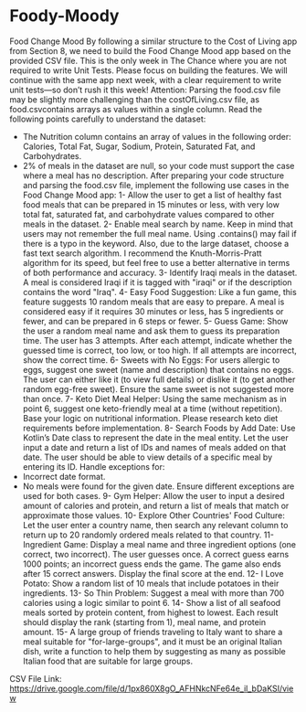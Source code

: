 # Foody-Moody
Food Change Mood
By following a similar structure to the Cost of Living app from Section 8, we need to build the Food Change Mood app based on the provided CSV file.
This is the only week in The Chance where you are not required to write Unit Tests. Please focus on building the features. We will continue with the same app next week, with a clear requirement to write unit tests—so don’t rush it this week!
Attention: Parsing the food.csv file may be slightly more challenging than the costOfLiving.csv file, as food.csvcontains arrays as values within a single column.
Read the following points carefully to understand the dataset:
- The Nutrition column contains an array of values in the following order: Calories, Total Fat, Sugar, Sodium, Protein, Saturated Fat, and Carbohydrates.
- 2% of meals in the dataset are null, so your code must support the case where a meal has no description.
After preparing your code structure and parsing the food.csv file, implement the following use cases in the Food Change Mood app:
1- Allow the user to get a list of healthy fast food meals that can be prepared in 15 minutes or less, with very low total fat, saturated fat, and carbohydrate values compared to other meals in the dataset.
2- Enable meal search by name. Keep in mind that users may not remember the full meal name. Using .contains() may fail if there is a typo in the keyword. Also, due to the large dataset, choose a fast text search algorithm. I recommend the Knuth-Morris-Pratt algorithm for its speed, but feel free to use a better alternative in terms of both performance and accuracy.
3- Identify Iraqi meals in the dataset. A meal is considered Iraqi if it is tagged with "iraqi" or if the description contains the word "Iraq".
4- Easy Food Suggestion: Like a fun game, this feature suggests 10 random meals that are easy to prepare. A meal is considered easy if it requires 30 minutes or less, has 5 ingredients or fewer, and can be prepared in 6 steps or fewer.
5- Guess Game: Show the user a random meal name and ask them to guess its preparation time. The user has 3 attempts. After each attempt, indicate whether the guessed time is correct, too low, or too high. If all attempts are incorrect, show the correct time.
6- Sweets with No Eggs: For users allergic to eggs, suggest one sweet (name and description) that contains no eggs. The user can either like it (to view full details) or dislike it (to get another random egg-free sweet). Ensure the same sweet is not suggested more than once.
7- Keto Diet Meal Helper: Using the same mechanism as in point 6, suggest one keto-friendly meal at a time (without repetition). Base your logic on nutritional information. Please research keto diet requirements before implementation.
8- Search Foods by Add Date: Use Kotlin’s Date class to represent the date in the meal entity. Let the user input a date and return a list of IDs and names of meals added on that date. The user should be able to view details of a specific meal by entering its ID. Handle exceptions for:
- Incorrect date format.
- No meals were found for the given date. Ensure different exceptions are used for both cases.
9- Gym Helper: Allow the user to input a desired amount of calories and protein, and return a list of meals that match or approximate those values.
10- Explore Other Countries' Food Culture: Let the user enter a country name, then search any relevant column to return up to 20 randomly ordered meals related to that country.
11- Ingredient Game: Display a meal name and three ingredient options (one correct, two incorrect). The user guesses once. A correct guess earns 1000 points; an incorrect guess ends the game. The game also ends after 15 correct answers. Display the final score at the end.
12- I Love Potato: Show a random list of 10 meals that include potatoes in their ingredients.
13- So Thin Problem: Suggest a meal with more than 700 calories using a logic similar to point 6.
14- Show a list of all seafood meals sorted by protein content, from highest to lowest. Each result should display the rank (starting from 1), meal name, and protein amount.
15- A large group of friends traveling to Italy want to share a meal suitable for "for-large-groups", and it must be an original Italian dish, write a function to help them by suggesting as many as possible Italian food that are suitable for large groups.

CSV File Link: https://drive.google.com/file/d/1px860X8gO_AFHNkcNFe64e_il_bDaKSI/view
